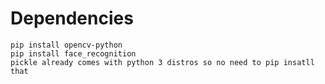 #   Dependencies

    pip install opencv-python
    pip install face_recognition
    pickle already comes with python 3 distros so no need to pip insatll that